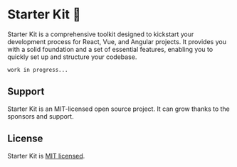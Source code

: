 # Starter Kit 🚀

Starter Kit is a comprehensive toolkit designed to kickstart your development process for React, Vue, and Angular projects. It provides you with a solid foundation and a set of essential features, enabling you to quickly set up and structure your codebase.

```
work in progress...
```

## Support

Starter Kit is an MIT-licensed open source project. It can grow thanks to the sponsors and support.

## License

Starter Kit is [MIT licensed](LICENSE).
